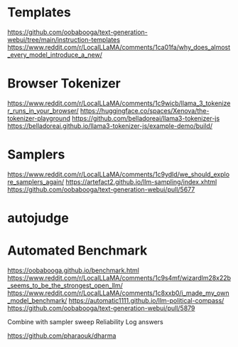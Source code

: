 # Templates
https://github.com/oobabooga/text-generation-webui/tree/main/instruction-templates
https://www.reddit.com/r/LocalLLaMA/comments/1ca01fa/why_does_almost_every_model_introduce_a_new/

# Browser Tokenizer
https://www.reddit.com/r/LocalLLaMA/comments/1c9wicb/llama_3_tokenizer_runs_in_your_browser/
https://huggingface.co/spaces/Xenova/the-tokenizer-playground
https://github.com/belladoreai/llama3-tokenizer-js
https://belladoreai.github.io/llama3-tokenizer-js/example-demo/build/

# Samplers
https://www.reddit.com/r/LocalLLaMA/comments/1c9ydld/we_should_explore_samplers_again/
https://artefact2.github.io/llm-sampling/index.xhtml
https://github.com/oobabooga/text-generation-webui/pull/5677


# autojudge
# Automated Benchmark
https://oobabooga.github.io/benchmark.html
https://www.reddit.com/r/LocalLLaMA/comments/1c9s4mf/wizardlm28x22b_seems_to_be_the_strongest_open_llm/
https://www.reddit.com/r/LocalLLaMA/comments/1c8xxb0/i_made_my_own_model_benchmark/
https://automatic1111.github.io/llm-political-compass/
https://github.com/oobabooga/text-generation-webui/pull/5879

Combine with sampler sweep
Reliability
Log answers

https://github.com/pharaouk/dharma